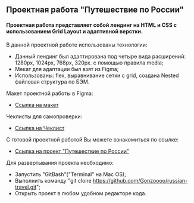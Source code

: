 ## Проектная работа "Путешествие по России"
#### Проектная работа представляет собой лендинг на HTML и CSS с использованием Grid Layout и адаптивной верстки. 

В данной проектной работе использованы технологии:
- Данный лендинг был адаптирована под четыре вида расширений: 1280px, 1024px, 768px, 320px. с помощью правила media;
- Мекат для адаптации был взят из Figma;   
- Использованы: flex, выравнивание сетки с grid, создана Nested файловая структура по БЭМ. 

Макет проектной работы в Figma: 
- [Ссылка на макет](https://www.figma.com/file/5S2WSbEFL6awjVWJ0NWL8Q/Sprint-3_-Russia-_-desktop-%2B-mobile?node-id=28503%3A0)

Чеклисты для самопроверки:
- [Ссылка на Чеклист](https://code.s3.yandex.net/web-developer/checklists/new-program/checklist-3/index.html)

С готовой проектной работой Вы можете ознакомиться по ссылке: 
- [Ссылка на проект "Путешествие по России"](https://gonzoooo.github.io/russian-travel/)


Для развертывания проекта необходимо:
- Запустить "GitBash"("Terminal" на Mac OS);
- Выполнить команду "git clone https://github.com/Gonzoooo/russian-travel.git";
- Открыть проект в любом удобном редакторе кода.
